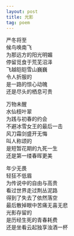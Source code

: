```yaml
---
layout: post
title: 光影
tag: poem
---
```


严冬将至<br />
候鸟唤南飞<br />
为那远方的阳光明媚<br />
停留觅食于荒芜沼泽<br />
飞越皑皑雪山巍巍<br />
令人折服的<br />
是一路的惊心动魄<br />
还是尽头的栖息可贵

万物未醒<br />
水仙枝叶翠<br />
为践与初春的约会<br />
不避冰雪女王的最后一击<br />
风刀霜剑盛开无悔<br />
叫人称颂的<br />
是短暂花期的九死一生<br />
还是第一缕春晖更美

年少无畏<br />
轻狂不低眉<br />
为传说中的自由与高贵<br />
看过世界走过荆丛泥路<br />
得到了失去了依然落空 <br />
最后散掉眼中苦痛无喜无悲<br />
光影存留的<br />
是历经生死的青春耗费<br />
还是坐看云起独享浊酒一杯

